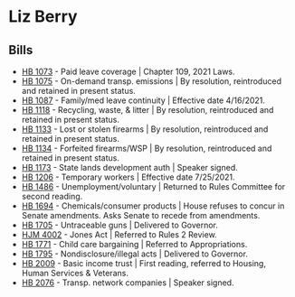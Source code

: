 # Liz Berry
## Bills
* [HB 1073](/bill/2021-22/hb/1073/) - Paid leave coverage | Chapter 109, 2021 Laws.
* [HB 1075](/bill/2021-22/hb/1075/) - On-demand transp. emissions | By resolution, reintroduced and retained in present status.
* [HB 1087](/bill/2021-22/hb/1087/) - Family/med leave continuity | Effective date 4/16/2021.
* [HB 1118](/bill/2021-22/hb/1118/) - Recycling, waste, & litter | By resolution, reintroduced and retained in present status.
* [HB 1133](/bill/2021-22/hb/1133/) - Lost or stolen firearms | By resolution, reintroduced and retained in present status.
* [HB 1134](/bill/2021-22/hb/1134/) - Forfeited firearms/WSP | By resolution, reintroduced and retained in present status.
* [HB 1173](/bill/2021-22/hb/1173/) - State lands development auth | Speaker signed.
* [HB 1206](/bill/2021-22/hb/1206/) - Temporary workers | Effective date 7/25/2021.
* [HB 1486](/bill/2021-22/hb/1486/) - Unemployment/voluntary | Returned to Rules Committee for second reading.
* [HB 1694](/bill/2021-22/hb/1694/) - Chemicals/consumer products | House refuses to concur in Senate amendments.  Asks Senate to recede from amendments.
* [HB 1705](/bill/2021-22/hb/1705/) - Untraceable guns | Delivered to Governor.
* [HJM 4002](/bill/2021-22/hjm/4002/) - Jones Act | Referred to Rules 2 Review.
* [HB 1771](/bill/2021-22/hb/1771/) - Child care bargaining | Referred to Appropriations.
* [HB 1795](/bill/2021-22/hb/1795/) - Nondisclosure/illegal acts | Delivered to Governor.
* [HB 2009](/bill/2021-22/hb/2009/) - Basic income trust | First reading, referred to Housing, Human Services & Veterans.
* [HB 2076](/bill/2021-22/hb/2076/) - Transp. network companies | Speaker signed.
